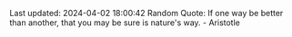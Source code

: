 Last updated: 2024-04-02 18:00:42
Random Quote: If one way be better than another, that you may be sure is nature's way. - Aristotle